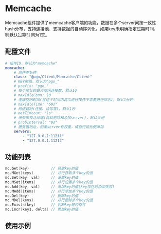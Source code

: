 # Memcache

Memcache组件提供了memcache客户端的功能，数据在多个server间按一致性hash分布，支持连接池，支持数据的自动序列化，如果key未明确指定过期时间，则默认过期时间为1天。

## 配置文件

```yaml
# 组件ID，默认为"memcache"
memcache:
	# 组件类名称
    class: "@pgo/Client/Memcache/Client"
    # KEY前缀，默认为"pgo_"
    # prefix: "pgo_"
    # 每个地址的最大空闲连接数，默认10
    # maxIdleConn: 10
    # 连接空闲时间(在这个时间内再次进行操作不需要进行探活)，默认1分钟
    # maxIdleTime: "60s"
    # 网络超时(连接、读写等)，默认1秒
    # netTimeout: "1s"
    # 服务器探活间隔(自动剔除和添加server)，默认关闭
    # probInterval: "0s"
    # 服务器地址，如果server有权重，请自行按比例添加
    servers:
        - "127.0.0.1:11211"
        - "127.0.0.1:11212"
```

## 功能列表

```go
mc.Get(key)          // 获取key的值
mc.MGet(keys)        // 并行获取多个key的值
mc.Set(key, val)     // 设置key的值
mc.MSet(items)       // 并行设置多个key的值
mc.Add(key, val)     // 添加key的值(key存在时添加失败)
mc.MAdd(items)       // 并行添加多个key的值
mc.Del(key)          // 删除key的值
mc.MDel(keys)        // 并行删除多个key的值
mc.Exists(key)       // 判断key是否存在
mc.Incr(key1, delta) // 累加key的值
```

## 使用示例